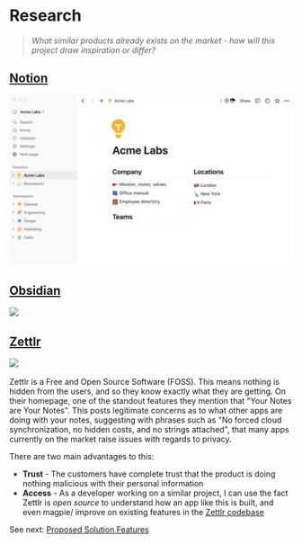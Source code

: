 # Research
> *What similar products already exists on the market - how will this project draw inspiration or differ?*

## [Notion](https://www.notion.so/product/)
<img src="./Notion1.png">

## [Obsidian](https://obsidian.md/)
<img src="./">

## [Zettlr](https://www.zettlr.com/)
<img src="./">

Zettlr is a Free and Open Source Software (FOSS). This means nothing is hidden from the users, and so they know exactly what they are getting.
On their homepage, one of the standout features they mention that "Your Notes are Your Notes". This posts legitimate concerns as to what other apps are doing with your notes, suggesting with phrases such as "No forced cloud synchronization, no hidden costs, and no strings attached", that many apps currently on the market raise issues with regards to privacy.

There are two main advantages to this:
- **Trust** - The customers have complete trust that the product is doing nothing malicious with their personal information
- **Access** - As a developer working on a similar project, I can use the fact Zettlr is *open source* to understand how an app like this is built, and even magpie/ improve on existing features in the [Zettlr codebase](https://github.com/Zettlr/Zettlr)

See next: [Proposed Solution Features](1.5-proposed_solution_features.md)
